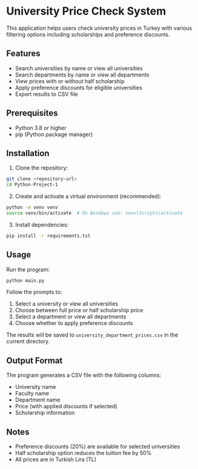# University Price Check System

This application helps users check university prices in Turkey with various filtering options including scholarships and preference discounts.

## Features

- Search universities by name or view all universities
- Search departments by name or view all departments
- View prices with or without half scholarship
- Apply preference discounts for eligible universities
- Export results to CSV file

## Prerequisites

* Python 3.8 or higher
* pip (Python package manager)

## Installation

1. Clone the repository:
```bash
git clone <repository-url>
cd Python-Project-1
```

2. Create and activate a virtual environment (recommended):
```bash
python -m venv venv
source venv/bin/activate  # On Windows use: venv\Scripts\activate
```

3. Install dependencies:
```bash
pip install -r requirements.txt
```

## Usage

Run the program:
```bash
python main.py
```

Follow the prompts to:
1. Select a university or view all universities
2. Choose between full price or half scholarship price
3. Select a department or view all departments
4. Choose whether to apply preference discounts

The results will be saved to `university_department_prices.csv` in the current directory.

## Output Format

The program generates a CSV file with the following columns:
- University name
- Faculty name
- Department name
- Price (with applied discounts if selected)
- Scholarship information

## Notes

- Preference discounts (20%) are available for selected universities
- Half scholarship option reduces the tuition fee by 50%
- All prices are in Turkish Lira (TL)

